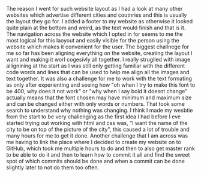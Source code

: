 The reason I went for such website layout as I had a look at many other websites which advertise different cities and coutnries and this is usually the layout they go for. 
I added a footer to my website as otherwise it looked quite plain at the bottom and weird, as the text would finish and that is it. 
The navigation across the website which I opted in for seems to me the most logical for this laoyout and easily visible for the person using the website which makes it convenient for the user. 
The biggest challnege for me so far has been aligning everything on the website, creating the layout I want and making it worl cogesivly all together. I really struglled with image allignining at the start as I was still only getting familiar with the different code words and lines that can be used to help me align all the images and text together. It was also a challenge for me to work with the text formating as only after experienting and seeing how "oh when I try to make this font to be 400, why does it not work" or "why when I say bold it doesnt change" actually means that the font chosen may have minimum and maximum size and can be changed either with only words or numbers. That took some search to understand why nothing was changing. 
I think I made my wesbtie from the start to be very challenging as the first idea I had before I eve started trying out working with html and css was, "I want the name of the city to be on top of the picture of the city", this caused a lot of trouble and many hours for me to get it done. 
Another challenge that I am across was me having to link the place where I decided to create my website on to GitHub, which took me multiple hours to do and then to also get master rank to be able to do it and then to learn how to commit it all and find the sweet spot of which commits should be done and when a commit can be done slightly later to not do them too often.
